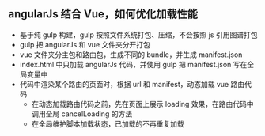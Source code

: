 ## angularJs 结合 Vue，如何优化加载性能

- 基于纯 gulp 构建，gulp 按照文件系统打包、压缩，不会按照 js 引用图谱打包
- gulp 把 angularJs 和 vue 文件夹分开打包
- vue 文件夹分主包和路由包，生成不同的 bundle，并生成 manifest.json
- index.html 中只加载 angularJs 代码，并使用 gulp 把 manifest.json 写在全局变量中
- 代码中渲染某个路由的页面时，根据 url 和 manifest，动态加载 vue 路由代码
  - 在动态加载路由代码之前，先在页面上展示 loading 效果，在路由代码中调用全局 cancelLoading 的方法
  - 在全局维护脚本加载状态，已加载的不再重复加载
